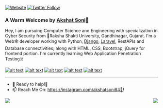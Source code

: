 
[![Website](https://img.shields.io/website?label=about.me/akshatsoni64&style=for-the-badge&url=https%3A%2F%2Fabout.me/akshatsoni64)](https://about.me/akshatsoni64)
[![Twitter Follow](https://img.shields.io/twitter/follow/akshat_soni64?color=1DA1F2&logo=twitter&style=for-the-badge)](https://twitter.com/intent/follow?original_referer=https%3A%2F%2Fgithub.com%2Fj1t3sh&screen_name=akshat_soni64)


### A Warm Welcome by [Akshat Soni](https://about.me/akshatsoni64)👋

Hey, I am pursuing Computer Science and Engineering with specialization in Cyber Security from 🚀Raksha Shakti University, Gandhinagar, Gujarat. I'm a Web🕸 developer working with Python, [Django](https://www.djangoproject.com/), [Laravel](https://www.laravel.com/), RestAPIs and Database connectivities; along with HTML, CSS, Bootstrap, jQuery for frontend portion. I'm currently learning Web Application Penetration Testing☠

<!-- Please don't remove this: Grab your social icons from https://github.com/carlsednaoui/gitsocial -->

<!-- display the social media buttons in your README -->

[![alt text][1.1]][1]
[![alt text][2.1]][2]
[![alt text][3.1]][3]
[![alt text][4.1]][4]
[![alt text][5.1]][5]

<!-- icons with padding -->

[1.1]: https://i.imgur.com/W5AgT5S.png?1 (mail icon with padding)
[2.1]: https://i.imgur.com/ooBsFft.png?1 (telegram icon with padding)
[3.1]: https://i.imgur.com/ir61YD3.png?1 (Linkedin icon with padding)
[4.1]: https://i.imgur.com/UUdA2GF.png?1 (Leetcode icon with padding)
[5.1]: http://i.imgur.com/tXSoThF.png (twitter icon with padding)
[6.1]: http://i.imgur.com/0o48UoR.png (github icon with padding)

<!-- links to your social media accounts -->
<!-- update these accordingly -->

[1]: akshatsoni64@gmail.com
[2]: https://about.me/akshatsoni64
[3]: https://www.linkedin.com/in/akshatsoni64
[4]: https://tryhackme.com/p/akshatsoni64
[5]: http://www.twitter.com/Akshat_Soni64
[6]: http://www.github.com/akshatsoni

<!-- Please don't remove this: Grab your social icons from https://github.com/carlsednaoui/gitsocial -->

<!--
**akshatsoni64/akshatsoni64** is a ✨ _special_ ✨ repository because its `README.md` (this file) appears on your GitHub profile.
-->
<!--
<a href="https://imgur.com/ilzOXDw"><img align="right" src="https://i.imgur.com/ilzOXDw.gif" title="source: imgur.com" /></a>
-->
*******
- 💬 Ready to help!🤩
- 📫 Reach Me On: https://instagram.com/akshatsoni64🏁!

<div>
<img align="left" src="https://github-readme-stats.vercel.app/api?username=akshatsoni64&show_icons=true&hide_border=true&icon_color=5CFF33">
<img align="right" src="https://github-readme-stats.vercel.app/api/top-langs/?username=akshatsoni64&hide_border=true&hide=javascript,html">
</div>
